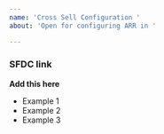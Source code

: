 ```yaml
---
name: 'Cross Sell Configuration '
about: 'Open for configuring ARR in '

---
```


### SFDC link

		

**Add this here**
- Example 1 
- Example 2 
- Example 3
